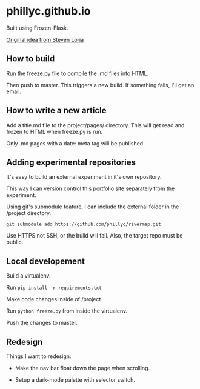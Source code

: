 # phillyc.github.io

Built using Frozen-Flask.

[Original idea from Steven Loria](http://stevenloria.com/)

## How to build

Run the freeze.py file to compile the .md files into HTML.

Then push to master. This triggers a new build. If something fails, I'll get an email.

## How to write a new article

Add a title.md file to the project/pages/ directory. This will get read and frozen to HTML when freeze.py is run.

Only .md pages with a date: meta tag will be published.

## Adding experimental repositories

It's easy to build an external experiment in it's own repository.

This way I can version control this portfolio site separately from the experiment.

Using git's submodule feature, I can include the external folder in the /project directory.

`git submodule add https://github.com/phillyc/rivermap.git`

Use HTTPS not SSH, or the build will fail. Also, the target repo must be public.

## Local developement

Build a virtualenv.

Run `pip install -r requirements.txt`

Make code changes inside of /project

Run `python freeze.py` from inside the virtualenv.

Push the changes to master.

## Redesign

Things I want to redesign:

* Make the nav bar float down the page when scrolling.

* Setup a dark-mode palette with selector switch.
